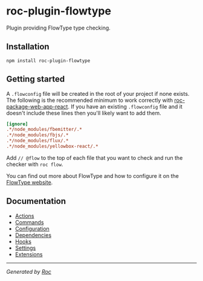 # roc-plugin-flowtype

Plugin providing FlowType type checking.

## Installation

`npm install roc-plugin-flowtype`

## Getting started

A `.flowconfig` file will be created in the root of your project if none exists. The following is the recommended minimum 
to work correctly with [roc-package-web-app-react](https://www.npmjs.com/package/roc-package-web-app-react). If you have
 an existing `.flowconfig` file and it doesn't include these lines then you'll likely want to add them.

```ini
[ignore]
.*/node_modules/fbemitter/.*
.*/node_modules/fbjs/.*
.*/node_modules/flux/.*
.*/node_modules/yellowbox-react/.*
```

Add `// @flow` to the top of each file that you want to check and run the checker with `roc flow`.

You can find out more about FlowType and how to configure it on the [FlowType website](https://flowtype.org).

## Documentation
- [Actions](docs/Actions.md)
- [Commands](docs/Commands.md)
- [Configuration](docs/Configuration.md)
- [Dependencies](docs/Dependencies.md)
- [Hooks](docs/Hooks.md)
- [Settings](docs/Settings.md)
- [Extensions](docs/Extensions.md)

---
_Generated by [Roc](https://github.com/rocjs/roc)_
